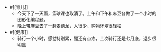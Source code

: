 - #[[育儿]]
    - 今天下了一天雨，篮球课也取消了。上午和下午和麻豆各做了一个小时的图形化编程题。
    - 晚上带麻豆去了一趟麦德龙，人很少，购物环境很轻松
- #[[健康]]
    - 骑行一个小时，感觉特别累，腿还有点疼，上次骑行还是七月底，退步很明显
